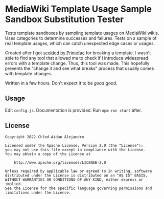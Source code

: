 # MediaWiki Template Usage Sample Sandbox Substitution Tester
Tests template sandboxes by sampling template usages on MediaWiki wikis. Uses categories to determine successes and failures. Tests on a sample of real template usages, which can catch unexpected edge cases or usages.

Created after I got [scolded by Primefac](https://en.wikipedia.org/w/index.php?diff=1104066591) for breaking a template. I wasn't able to find any tool that allowed me to check if I introduce widespread errors with a template change. Thus, this tool was made. This hopefully prevents the "change it and see what breaks" process that usually comes with template changes.

Written in a few hours. Don't expect it to be *good* good.

## Usage
Edit `config.js`. Documentation is provided. Run `npm run start` after.

## License
```
Copyright 2022 Chlod Aidan Alejandro

Licensed under the Apache License, Version 2.0 (the "License");
you may not use this file except in compliance with the License.
You may obtain a copy of the License at

    http://www.apache.org/licenses/LICENSE-2.0

Unless required by applicable law or agreed to in writing, software
distributed under the License is distributed on an "AS IS" BASIS,
WITHOUT WARRANTIES OR CONDITIONS OF ANY KIND, either express or implied.
See the License for the specific language governing permissions and
limitations under the License.
```